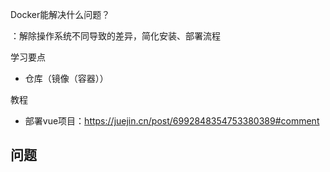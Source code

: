 Docker能解决什么问题？

：解除操作系统不同导致的差异，简化安装、部署流程

学习要点

- 仓库（镜像（容器））

教程

- 部署vue项目：https://juejin.cn/post/6992848354753380389#comment

## 问题





